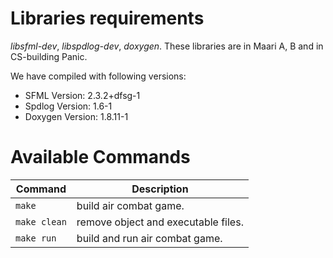 # Libraries requirements
*libsfml-dev*, *libspdlog-dev*, *doxygen*.
These libraries are in Maari A, B and in CS-building Panic.

We have compiled with following versions:
* SFML Version: 2.3.2+dfsg-1
* Spdlog Version: 1.6-1
* Doxygen Version: 1.8.11-1

# Available Commands
|Command | Description|
|--------|------------|
| `make` | build air combat game.|
| `make clean`| remove object and executable files.|
| `make run` | build and run air combat game.|

